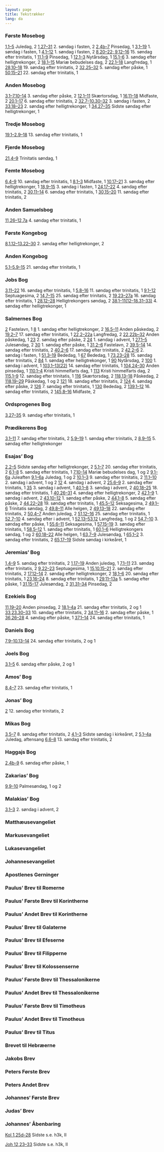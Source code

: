 ```yaml
---
layout: page
title: Tekstrækker
lang: da
---
```


### Første Mosebog

[1,1–5](http://www.bochen.dk/gta/#1mos1) Juledag, 2
[1,27–31](http://www.bochen.dk/gta/#1mos1) 2. søndag i fasten, 2
[2,4b–7](http://www.bochen.dk/gta/#1mos2) Pinsedag, 1
[3,1–19](http://www.bochen.dk/gta/#1mos3) 1. søndag i fasten, 1
[4,1–12](http://www.bochen.dk/gta/#1mos4) 1. søndag i fasten, 2
[8,20–22; 9,12–16](http://www.bochen.dk/gta/#1mos8) 15. søndag efter trinitatis, 1
[11,1–9](http://www.bochen.dk/gta/#1mos11) Pinsedag, 1
[12,1–3](http://www.bochen.dk/gta/#1mos12) Nytårsdag, 1
[15,1–6](http://www.bochen.dk/gta/#1mos15) 3. søndag efter helligtrekonger, 2
[18,1–15](http://www.bochen.dk/gta/#1mos18) Mariæ bebudelses dag, 2
[22,1–18](http://www.bochen.dk/gta/#1mos22) Langfredag, 1
[28,10–18](http://www.bochen.dk/gta/#1mos28) 19. søndag efter trinitatis, 2
[32,25–32](http://www.bochen.dk/gta/#1mos32) 5. søndag efter påske, 1
[50,15–21](http://www.bochen.dk/gta/#1mos50) 22. søndag efter trinitatis, 1

### Anden Mosebog

[3,1–7.10–14](http://www.bochen.dk/gta/#2mos3) 3. søndag efter påske, 2
[12,1–11](http://www.bochen.dk/gta/#2mos12) Skærtorsdag, 1
[16,11–18](http://www.bochen.dk/gta/#2mos16) Midfaste, 2
[20,1–17](http://www.bochen.dk/gta/#2mos20) 6. søndag efter trinitatis, 2
[32,7–10.30–32](http://www.bochen.dk/gta/#2mos32) 3. søndag i fasten, 2
[33,18–23](http://www.bochen.dk/gta/#2mos33) 2. søndag efter helligtrekonger, 1
[34,27–35](http://www.bochen.dk/gta/#2mos34) Sidste søndag efter helligtrekonger, 1

### Tredje Mosebog

[19,1–2.9–18](http://www.bochen.dk/gta/#3mos19) 13. søndag efter trinitatis, 1

### Fjerde Mosebog

[21,4–9](http://www.bochen.dk/gta/#4mos21) Trinitatis søndag, 1

### Femte Mosebog

[6,4–9](http://www.bochen.dk/gta/#5mos21) 10. søndag efter trinitatis, 1
[8,1–3](http://www.bochen.dk/gta/#5mos21) Midfaste, 1
[10,17–21](http://www.bochen.dk/gta/#5mos21) 3. søndag efter helligtrekonger, 1
[18,9–15](http://www.bochen.dk/gta/#5mos21) 3. søndag i fasten, 1
[24,17–22](http://www.bochen.dk/gta/#5mos21) 4. søndag efter trinitatis, 2
[30,11–14](http://www.bochen.dk/gta/#5mos21) 6. søndag efter trinitatis, 1
[30,15–20](http://www.bochen.dk/gta/#5mos21) 11. søndag efter trinitatis, 2

### Anden Samuelsbog

[11,26–12,7a](http://www.bochen.dk/gtb/#2sam11) 4. søndag efter trinitatis, 1

### Første Kongebog

[8,1.12–13.22–30](http://www.bochen.dk/gtb/#1kong8) 2. søndag efter helligtrekonger, 2

### Anden Kongebog

[5,1–5.9–15](http://www.bochen.dk/gtb/#2kong5) 21. søndag efter trinitatis, 1

### Jobs Bog

[3,11–22](http://www.bochen.dk/gtc/#job3) 16. søndag efter trinitatis, 1
[5,8–16](http://www.bochen.dk/gtc/#job5) 11. søndag efter trinitatis, 1
[9,1–12](http://www.bochen.dk/gtc/#job9) Septuagesima, 2
[14,7–15](http://www.bochen.dk/gtc/#job14) 25. søndag efter trinitatis, 2
[19,23–27a](http://www.bochen.dk/gtc/#job19) 16. søndag efter trinitatis, 1
[28,12–28](http://www.bochen.dk/gtc/#job28) Helligtrekongers søndag, 2
[38,1–11(12–18.31–33)](http://www.bochen.dk/gtc/#job38) 4. søndag efter helligtrekonger, 1

### Salmernes Bog

[2](http://www.bochen.dk/gtc/#sl2) Fastelavn, 1
[8](http://www.bochen.dk/gtc/#sl8) 1. søndag efter helligtrekonger, 2
[16,5–11](http://www.bochen.dk/gtc/#sl16) Anden påskedag, 2
[19,2–7](http://www.bochen.dk/gtc/#sl19) 17. søndag efter trinitatis, 1
[22,2–22a](http://www.bochen.dk/gtc/#sl22) Langfredag, 2
[22,22b–32](http://www.bochen.dk/gtc/#sl22) Anden påskedag, 1
[23](http://www.bochen.dk/gtc/#sl23) 2. søndag efter påske, 2
[24](http://www.bochen.dk/gtc/#sl24) 1. søndag i advent, 1
[27,1–5](http://www.bochen.dk/gtc/#sl27) Julesøndag, 2
[30](http://www.bochen.dk/gtc/#sl30) 1. søndag efter påske, 1
[31,2–6](http://www.bochen.dk/gtc/#sl31) Fastelavn, 2
[39,5–14](http://www.bochen.dk/gtc/#sl39) 14. søndag efter trinitatis, 2
[40,2–6](http://www.bochen.dk/gtc/#sl40) 17. søndag efter trinitatis, 2
[42,2–6](http://www.bochen.dk/gtc/#sl42) 2. søndag i fasten, 1
[51,3–19](http://www.bochen.dk/gtc/#sl51) Bededag, 1
[67](http://www.bochen.dk/gtc/#sl67) Bededag, 1
[73,23–28](http://www.bochen.dk/gtc/#sl73) 15. søndag efter trinitatis, 2
[84](http://www.bochen.dk/gtc/#sl84) 1. søndag efter helligtrekonger, 1
[90](http://www.bochen.dk/gtc/#sl90) Nytårsdag, 2
[100](http://www.bochen.dk/gtc/#sl100) 1. søndag i advent, 1
[103,1–13(22)](http://www.bochen.dk/gtc/#sl103) 14. søndag efter trinitatis, 1
[104,24–30](http://www.bochen.dk/gtc/#sl104) Anden pinsedag, 1
[110,1–4](http://www.bochen.dk/gtc/#sl110) Kristi himmelfarts dag, 1
[113](http://www.bochen.dk/gtc/#sl113) Kristi himmelfarts dag, 2
[115,1–9](http://www.bochen.dk/gtc/#sl115) 12. søndag efter trinitatis, 1
[116](http://www.bochen.dk/gtc/#sl116) Skærtorsdag, 2
[118,13–18](http://www.bochen.dk/gtc/#sl118) Påskedag, 2
[118,19–29](http://www.bochen.dk/gtc/#sl118) Påskedag, 1 og 2
[121](http://www.bochen.dk/gtc/#sl121) 18. søndag efter trinitatis, 2
[124](http://www.bochen.dk/gtc/#sl124) 4. søndag efter påske, 2
[126](http://www.bochen.dk/gtc/#sl126) 7. søndag efter trinitatis, 1
[130](http://www.bochen.dk/gtc/#sl130) Bededag, 2
[139,1–12](http://www.bochen.dk/gtc/#sl139) 16. søndag efter trinitatis, 2
[145,8–16](http://www.bochen.dk/gtc/#sl145) Midfaste, 2

### Ordsprogenes Bog

[3,27–35](http://www.bochen.dk/gtc/#ordsp3) 9. søndag efter trinitatis, 1

### Prædikerens Bog

[3,1–11](http://www.bochen.dk/gtc/#praed3) 7. søndag efter trinitatis, 2
[5,9–19](http://www.bochen.dk/gtc/#praed5) 1. søndag efter trinitatis, 2
[8,9–15](http://www.bochen.dk/gtc/#praed8) 5. søndag efter helligtrekonger

### Esajas’ Bog

[2,2–5](http://www.bochen.dk/gtd/#es2) Sidste søndag efter helligtrekonger, 2
[5,1–7](http://www.bochen.dk/gtd/#es5) 20. søndag efter trinitatis, 2
[6,1–8](http://www.bochen.dk/gtd/#es6) 5. søndag efter trinitatis, 1
[7,10–14](http://www.bochen.dk/gtd/#es7) Mariæ bebudelses dag, 1 og 2
[9,1–6a](http://www.bochen.dk/gtd/#es9) Juleaften
[9,1–6a](http://www.bochen.dk/gtd/#es9) Juledag, 1 og 2
[10,1–3](http://www.bochen.dk/gtd/#es10) 9. søndag efter trinitatis, 2
[11,1–10](http://www.bochen.dk/gtd/#es11) 2. søndag i advent, 1 og 2
[12](http://www.bochen.dk/gtd/#es12) 4. søndag i advent, 2
[25,6–9](http://www.bochen.dk/gtd/#es25) 2. søndag efter trinitatis, 1
[35](http://www.bochen.dk/gtd/#es35) 3. søndag i advent, 1
[40,1–8](http://www.bochen.dk/gtd/#es40) 3. søndag i advent, 2
[40,18–25](http://www.bochen.dk/gtd/#es40) 18. søndag efter trinitatis, 1
[40,26–31](http://www.bochen.dk/gtd/#es40) 4. søndag efter helligtrekonger, 2
[42,1–9](http://www.bochen.dk/gtd/#es42) 1. søndag i advent, 2
[43,10–12](http://www.bochen.dk/gtd/#es43) 1. søndag efter påske, 2
[44,1–8](http://www.bochen.dk/gtd/#es44) 5. søndag efter påske, 2
[44,22–28](http://www.bochen.dk/gtd/#es44) 19. søndag efter trinitatis, 1
[45,5–12](http://www.bochen.dk/gtd/#es45) Seksagesima, 2
[49,1–6](http://www.bochen.dk/gtd/#es49) Trinitatis søndag, 2
[49,8–11](http://www.bochen.dk/gtd/#es49) Alle helgen, 2
[49,13–18](http://www.bochen.dk/gtd/#es49) 22. søndag efter trinitatis, 2
[50,4–7](http://www.bochen.dk/gtd/#es50) Anden juledag, 2
[51,12–16](http://www.bochen.dk/gtd/#es51) 25. søndag efter trinitatis, 1
[52,7–10](http://www.bochen.dk/gtd/#es52) 4. søndag efter i advent, 1
[52,13–53,12](http://www.bochen.dk/gtd/#es52) Langfredag, 1 og 2
[54,7–10](http://www.bochen.dk/gtd/#es54) 3. søndag efter påske, 1
[55,6–11](http://www.bochen.dk/gtd/#es55) Seksagesima, 1
[57,15–19](http://www.bochen.dk/gtd/#es57) 3. søndag efter trinitatis, 1
[58,5–12](http://www.bochen.dk/gtd/#es58) 1. søndag efter trinitatis, 1
[60,1–6](http://www.bochen.dk/gtd/#es60) Helligtrekongers søndag, 1 og 2
[60,18–22](http://www.bochen.dk/gtd/#es60) Alle helgen, 1
[63,7–9](http://www.bochen.dk/gtd/#es63) Julesøndag, 1
[65,1–2](http://www.bochen.dk/gtd/#es65) 3. søndag efter trinitatis, 2
[65,17–19](http://www.bochen.dk/gtd/#es65) Sidste søndag i kirkeåret, 1

### Jeremias’ Bog

[1,4–9](http://www.bochen.dk/gtd/#jer1) 5. søndag efter trinitatis, 2
[1,17–19](http://www.bochen.dk/gtd/#jer1) Anden juledag, 1
[7,1–11](http://www.bochen.dk/gtd/#jer7) 23. søndag efter trinitatis, 2
[9,22–23](http://www.bochen.dk/gtd/#jer9) Septuagesima, 1
[15,10.15–21](http://www.bochen.dk/gtd/#jer15) 2. søndag efter trinitatis, 2
[17,12–14](http://www.bochen.dk/gtd/#jer17) 2. søndag efter helligtrekonger, 2
[18,1–6](http://www.bochen.dk/gtd/#jer18) 20. søndag efter trinitatis, 1
[23,16–24](http://www.bochen.dk/gtd/#jer23) 8. søndag efter trinitatis, 1
[29,11–13a](http://www.bochen.dk/gtd/#jer29) 5. søndag efter påske, 1
[31,15–17](http://www.bochen.dk/gtd/#jer31) Julesøndag, 2
[31,31–34](http://www.bochen.dk/gtd/#jer31) Pinsedag, 2

### Ezekiels Bog

[11,19–20](http://www.bochen.dk/gtd/#ez11) Anden pinsedag, 2
[18,1–4a](http://www.bochen.dk/gtd/#ez18) 21. søndag efter trinitatis, 2 og 1
[33,23.30–33](http://www.bochen.dk/gtd/#ez33) 10. søndag efter trinitatis, 2
[34,11–16](http://www.bochen.dk/gtd/#ez34) 2. søndag efter påske, 1
[36,26–28](http://www.bochen.dk/gtd/#ez36) 4. søndag efter påske, 1
[37,1–14](http://www.bochen.dk/gtd/#ez37) 24. søndag efter trinitatis, 1

### Daniels Bog

[7,9–10.13–14](http://www.bochen.dk/gtd/#dan7) 24. søndag efter trinitatis, 2 og 1

### Joels Bog

[3,1–5](http://www.bochen.dk/gtd/#joel3) 6. søndag efter påske, 2 og 1

### Amos’ Bog

[8,4–7](http://www.bochen.dk/gtd/#am8) 23. søndag efter trinitatis, 1

### Jonas’ Bog

[2](http://www.bochen.dk/gtd/#jon2) 12. søndag efter trinitatis, 2

### Mikas Bog

[3,5–7](http://www.bochen.dk/gtd/#mika3) 8. søndag efter trinitatis, 2
[4,1–3](http://www.bochen.dk/gtd/#mika4) Sidste søndag i kirkeåret, 2
[5,1–4a](http://www.bochen.dk/gtd/#mika5) Juledag, aftensang
[6,6–8](http://www.bochen.dk/gtd/#mika6) 13. søndag efter trinitatis, 2

### Haggajs Bog

[2,4b–9](http://www.bochen.dk/gtd/#hagg2) 6. søndag efter påske, 1

### Zakarias’ Bog

[9,9–10](http://www.bochen.dk/gtd/#zak9) Palmesøndag, 1 og 2

### Malakias’ Bog

[3,1–3](http://www.bochen.dk/gtd/#mal3) 2. søndag i advent, 2

### Matthæusevangeliet


### Markusevangeliet


### Lukasevangeliet


### Johannesevangeliet


### Apostlenes Gerninger


### Paulus’ Brev til Romerne


### Paulus’ Første Brev til Korintherne



### Paulus’ Andet Brev til Korintherne



### Paulus’ Brev til Galaterne


### Paulus’ Brev til Efeserne


### Paulus’ Brev til Filipperne


### Paulus’ Brev til Kolossenserne


### Paulus’ Første Brev til Thessalonikerne


### Paulus’ Andet Brev til Thessalonikerne


### Paulus’ Første Brev til Timotheus


### Paulus’ Andet Brev til Timotheus


### Paulus’ Brev til Titus


### Brevet til Hebræerne


### Jakobs Brev


### Peters Første Brev


### Peters Andet Brev


### Johannes‘ Første Brev


### Judas’ Brev


### Johannes’ Åbenbaring


[Kol 1,25d–28](http://www.bochen.dk/nt/#kol1) Sidste s.e. h3k, II

[Joh 12,23–33](http://www.bochen.dk/nt/#joh12) Sidste s.e. h3k, II
